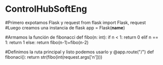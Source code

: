 # ControlHubSoftEng

#Primero expotamos Flask y request
from flask import Flask, request
#Luego creamos una instancia de flask
app = Flask(__name__)

#Armamos la función de fibonacci
def fibo(n: int):
  if n < 1:
    return 0
  elif n == 1:
    return 1
  else:
    return fibo(n-1)+fibo(n-2)

#Definimos la ruta principal y listo podemos usarlo y 
@app.route("/")
def fibonaci():
  return str(fibo(int(request.args['n'])))

